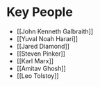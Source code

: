 # Key People

- [[John Kenneth Galbraith]]
- [[Yuval Noah Harari]]
- [[Jared Diamond]]
- [[Steven Pinker]]
- [[Karl Marx]]
- [[Amitav Ghosh]]
- [[Leo Tolstoy]]
